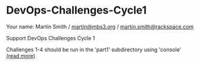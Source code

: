 DevOps-Challenges-Cycle1
========================

Your name: Martin Smith / martin@mbs3.org / martin.smith@rackspace.com

Support DevOps Challenges Cycle 1

Challenges 1-4 should be run in the 'part1' subdirectory using 'console' [(read more)](part1/README.md)

